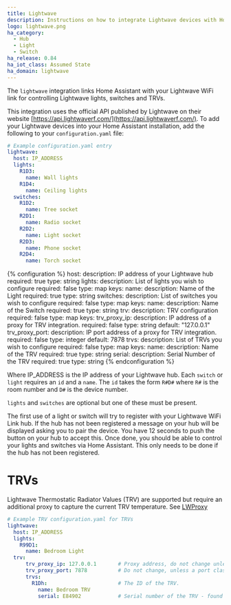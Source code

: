 ```yaml
---
title: Lightwave
description: Instructions on how to integrate Lightwave devices with Home Assistant.
logo: lightwave.png
ha_category:
  - Hub
  - Light
  - Switch
ha_release: 0.84
ha_iot_class: Assumed State
ha_domain: lightwave
---
```


The `lightwave` integration links Home Assistant with your Lightwave WiFi link for controlling Lightwave lights, switches and TRVs.

This integration uses the official API published by Lightwave on their website [https://api.lightwaverf.com/](https://api.lightwaverf.com/).
To add your Lightwave devices into your Home Assistant installation, add the following to your `configuration.yaml` file:

```yaml
# Example configuration.yaml entry
lightwave:
  host: IP_ADDRESS
  lights:
    R1D3:
      name: Wall lights
    R1D4:
      name: Ceiling lights
  switches:
    R1D2:
      name: Tree socket
    R2D1:
      name: Radio socket
    R2D2:
      name: Light socket
    R2D3:
      name: Phone socket
    R2D4:
      name: Torch socket
```

{% configuration %}
host:
  description: IP address of your Lightwave hub
  required: true
  type: string
lights:
  description: List of lights you wish to configure
  required: false
  type: map
  keys:
    name:
      description: Name of the Light
      required: true
      type: string
switches:
  description: List of switches you wish to configure
  required: false
  type: map
  keys:
    name:
      description: Name of the Switch
      required: true
      type: string
trv:
  description: TRV configuration
  required: false
  type: map
  keys:
    trv_proxy_ip:
      description: IP address of a proxy for TRV integration. 
      required: false
      type: string
      default: "127.0.0.1"
    trv_proxy_port:
      description: IP port address of a proxy for TRV integration.
      required: false
      type: integer
      default: 7878
    trvs:
      description: List of TRVs you wish to configure
      required: false
      type: map
      keys: 
        name: 
          description: Name of the TRV
          required: true
          type: string
        serial: 
          description: Serial Number of the TRV
          required: true
          type: string
{% endconfiguration %}


Where IP_ADDRESS is the IP address of your Lightwave hub.
Each `switch` or `light` requires an `id` and a `name`. The `id` takes the form `R#D#` where `R#` is the room number and `D#` is the device number.

`lights` and `switches` are optional but one of these must be present.

The first use of a light or switch will try to register with your Lightwave WiFi Link hub. If the hub has not been registered a message on your hub will be displayed asking you to pair the device. You have 12 seconds to push the button on your hub to accept this. Once done, you should be able to control your lights and switches via Home Assistant. This only needs to be done if the hub has not been registered.

# TRVs

Lightwave Thermostatic Radiator Values (TRV) are supported but require an additional proxy to capture the current TRV temperature.
See [LWProxy](https://github.com/ColinRobbins/Homeassistant-Lightwave-TRV)

```yaml
# Example TRV configuration.yaml for TRVs
lightwave:
  host: IP_ADDRESS
  lights:
    R99D1:
      name: Bedroom Light
  trv:
      trv_proxy_ip: 127.0.0.1       # Proxy address, do not change unless running on a different server
      trv_proxy_port: 7878          # Do not change, unless a port clash
      trvs:
        R1Dh:                       # The ID of the TRV.
          name: Bedroom TRV
          serial: E84902            # Serial number of the TRV - found in the Lightwave App, or web site
```
